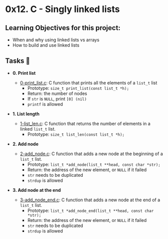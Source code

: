 # 0x12. C - Singly linked lists

## Learning Objectives for this project:
- When and why using linked lists vs arrays
- How to build and use linked lists

## Tasks :page_with_curl:
- **0. Print list**
	- [0-print_list.c](./0-print_list.c): C function that prints all the elements of a `list_t` list
		- Prototype: `size_t print_list(const list_t *h);`
		- Return: the number of nodes
		- If `str` is `NULL`, print `[0] (nil)`
		- `printf` is allowed
	
- **1. List length**
	- [1-list_len.c](./1-list_len.c): C function that returns the number of elements in a linked `list_t` list.
		- Prototype: `size_t list_len(const list_t *h);`

- **2. Add node**
	- [2-add_node.c](./2-add_node.c): C function that adds a new node at the beginning of a `list_t` list.
		- Prototype: `list_t *add_node(list_t **head, const char *str);`
		- Return: the address of the new element, or `NULL` if it failed
		- `str` needs to be duplicated
		- `strdup` is allowed

- **3. Add node at the end**
	- [3-add_node_end.c](./3-add_node_end.c): C function that adds a new node at the end of a `list_t` list.
		- Prototype: `list_t *add_node_end(list_t **head, const char *str);`
		- Return: the address of the new element, or `NULL` if it failed
		- `str` needs to be duplicated
		- `strdup` is allowed
